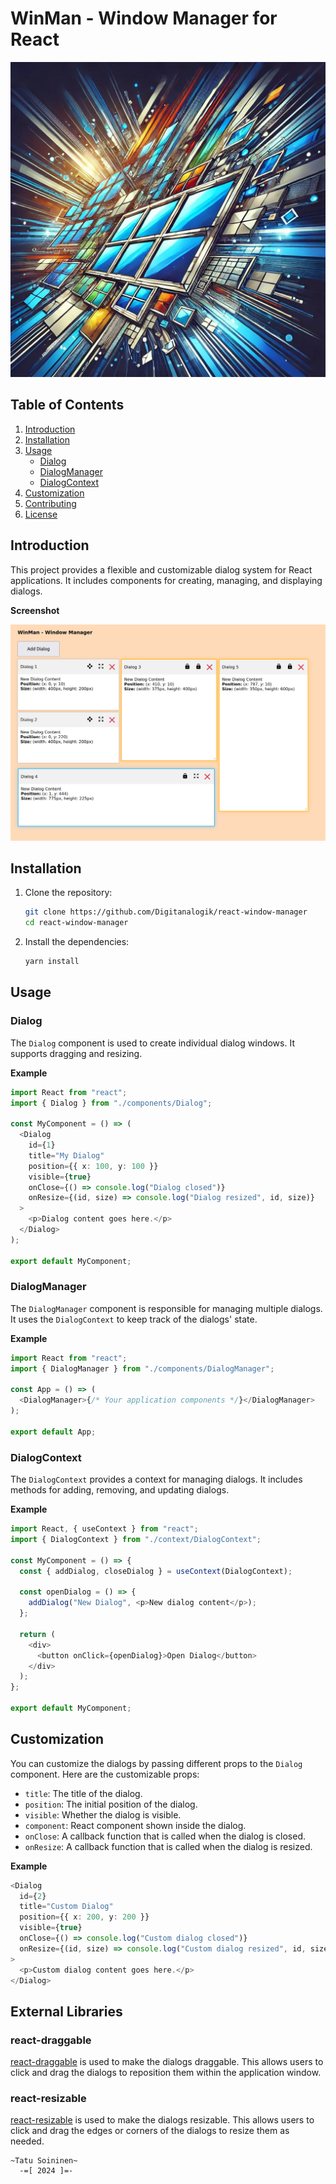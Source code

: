 # WinMan - Window Manager for React

![WinMan](./WinMan.jpg)

## Table of Contents

1. [Introduction](#introduction)
2. [Installation](#installation)
3. [Usage](#usage)
   - [Dialog](#dialog)
   - [DialogManager](#dialogmanager)
   - [DialogContext](#dialogcontext)
4. [Customization](#customization)
5. [Contributing](#contributing)
6. [License](#license)

## Introduction

This project provides a flexible and customizable dialog system for React applications.
It includes components for creating, managing, and displaying dialogs.

**Screenshot**

![WinMan-Example Dialogs](./WinMan-Demo.png)

## Installation

1. Clone the repository:

   ```sh
   git clone https://github.com/Digitanalogik/react-window-manager
   cd react-window-manager
   ```

2. Install the dependencies:
   ```sh
   yarn install
   ```

## Usage

### Dialog

The `Dialog` component is used to create individual dialog windows.
It supports dragging and resizing.

**Example**

```typescript
import React from "react";
import { Dialog } from "./components/Dialog";

const MyComponent = () => (
  <Dialog
    id={1}
    title="My Dialog"
    position={{ x: 100, y: 100 }}
    visible={true}
    onClose={() => console.log("Dialog closed")}
    onResize={(id, size) => console.log("Dialog resized", id, size)}
  >
    <p>Dialog content goes here.</p>
  </Dialog>
);

export default MyComponent;
```

### DialogManager

The `DialogManager` component is responsible for managing multiple dialogs.
It uses the `DialogContext` to keep track of the dialogs' state.

**Example**

```typescript
import React from "react";
import { DialogManager } from "./components/DialogManager";

const App = () => (
  <DialogManager>{/* Your application components */}</DialogManager>
);

export default App;
```

### DialogContext

The `DialogContext` provides a context for managing dialogs.
It includes methods for adding, removing, and updating dialogs.

**Example**

```typescript
import React, { useContext } from "react";
import { DialogContext } from "./context/DialogContext";

const MyComponent = () => {
  const { addDialog, closeDialog } = useContext(DialogContext);

  const openDialog = () => {
    addDialog("New Dialog", <p>New dialog content</p>);
  };

  return (
    <div>
      <button onClick={openDialog}>Open Dialog</button>
    </div>
  );
};

export default MyComponent;
```

## Customization

You can customize the dialogs by passing different props to the `Dialog` component.
Here are the customizable props:

- `title`: The title of the dialog.
- `position`: The initial position of the dialog.
- `visible`: Whether the dialog is visible.
- `component`: React component shown inside the dialog.
- `onClose`: A callback function that is called when the dialog is closed.
- `onResize`: A callback function that is called when the dialog is resized.

**Example**

```typescript
<Dialog
  id={2}
  title="Custom Dialog"
  position={{ x: 200, y: 200 }}
  visible={true}
  onClose={() => console.log("Custom dialog closed")}
  onResize={(id, size) => console.log("Custom dialog resized", id, size)}
>
  <p>Custom dialog content goes here.</p>
</Dialog>
```

## External Libraries

### react-draggable

[react-draggable](https://github.com/react-grid-layout/react-draggable) is used to make the dialogs draggable. This allows users to click and drag the dialogs to reposition them within the application window.

### react-resizable

[react-resizable](https://github.com/react-grid-layout/react-resizable) is used to make the dialogs resizable. This allows users to click and drag the edges or corners of the dialogs to resize them as needed.

```
~Tatu Soininen~
  -=[ 2024 ]=-
```
